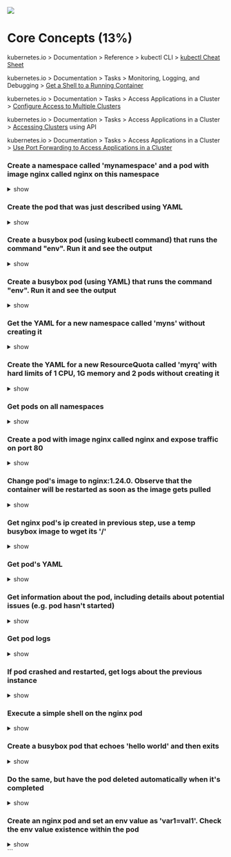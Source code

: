 ![](https://gaforgithub.azurewebsites.net/api?repo=CKAD-exercises/core_concepts&empty)

# Core Concepts (13%)

kubernetes.io > Documentation > Reference > kubectl CLI > [kubectl Cheat Sheet](https://kubernetes.io/docs/reference/kubectl/cheatsheet/)

kubernetes.io > Documentation > Tasks > Monitoring, Logging, and Debugging > [Get a Shell to a Running Container](https://kubernetes.io/docs/tasks/debug-application-cluster/get-shell-running-container/)

kubernetes.io > Documentation > Tasks > Access Applications in a Cluster > [Configure Access to Multiple Clusters](https://kubernetes.io/docs/tasks/access-application-cluster/configure-access-multiple-clusters/)

kubernetes.io > Documentation > Tasks > Access Applications in a Cluster > [Accessing Clusters](https://kubernetes.io/docs/tasks/access-application-cluster/access-cluster/) using API

kubernetes.io > Documentation > Tasks > Access Applications in a Cluster > [Use Port Forwarding to Access Applications in a Cluster](https://kubernetes.io/docs/tasks/access-application-cluster/port-forward-access-application-cluster/)

### Create a namespace called 'mynamespace' and a pod with image nginx called nginx on this namespace

<details><summary>show</summary>
<p>

```bash
k create ns mynamespace
k run nginx --image=nginx -n mynamespace
```

</p>
</details>

### Create the pod that was just described using YAML

<details><summary>show</summary>
<p>

```bash
k run nginx --image=nginx -n mynamespace --restart=Never --dry-run=client -oyaml > nginx.yaml
vim nginx.yaml
```

```yaml
apiVersion: v1
kind: Pod
metadata:
  creationTimestamp: null
  labels:
    run: nginx
  name: nginx
  namespace: mynamespace
spec:
  containers:
    - image: nginx
      name: nginx
      resources: {}
  dnsPolicy: ClusterFirst
  restartPolicy: Always
status: {}
```

</p>
</details>

### Create a busybox pod (using kubectl command) that runs the command "env". Run it and see the output

<details><summary>show</summary>
<p>

```bash
k run busybox --image=busybox --restart=Never -it --rm --command -- sh -c env
k run busybox --image=busybox --restart=Never --command -- sh -c env
```

```bash
k get po
k logs busybox
```

</p>
</details>

### Create a busybox pod (using YAML) that runs the command "env". Run it and see the output

<details><summary>show</summary>
<p>

```bash
k run busybox --image=busybox --dry-run=client --restart=Never -oyaml --command -- sh -c env > busybox.yaml
```

```yaml
apiVersion: v1
kind: Pod
metadata:
  creationTimestamp: null
  labels:
    run: busybox
  name: busybox
spec:
  containers:
    - command:
        - sh
        - -c
        - env
      image: busybox
      name: busybox
      resources: {}
  dnsPolicy: ClusterFirst
  restartPolicy: Always
```

```bash
k create -f busybox.yaml
k logs busybox
```

</p>
</details>

### Get the YAML for a new namespace called 'myns' without creating it

<details><summary>show</summary>
<p>

```bash
k create ns myns --dry-run=client --restart=Never -oyaml > myns.yaml
vim myns.yaml # check the yaml file
```

```yaml
apiVersion: v1
kind: Namespace
metadata:
  creationTimestamp: null
  name: myns
spec: {}
status: {}
```

</p>
</details>

### Create the YAML for a new ResourceQuota called 'myrq' with hard limits of 1 CPU, 1G memory and 2 pods without creating it

<details><summary>show</summary>
<p>

```bash
k create quota myrq --hard=cpu=1,memory=1G,pods=2 --dry-run=client -oyaml
```

</p>
</details>

### Get pods on all namespaces

<details><summary>show</summary>
<p>

```bash
k get pods --all-namespaces
```

or

```bash
k get pods -A
```

</p>
</details>

### Create a pod with image nginx called nginx and expose traffic on port 80

<details><summary>show</summary>
<p>

```bash
k run nginx --image=nginx --port=80 --restart=Never
```

</p>
</details>

### Change pod's image to nginx:1.24.0. Observe that the container will be restarted as soon as the image gets pulled

<details><summary>show</summary>
<p>

```bash
k set image pod nginx nginx=nginx:1.24.0
```

</p>
</details>

### Get nginx pod's ip created in previous step, use a temp busybox image to wget its '/'

<details><summary>show</summary>
<p>

```bash
k get pod nginx -owide
k run tmp --restart=Never --rm --image=busybox -it -- wget -O- "IP"
```

```html
Connecting to 10.42.0.17 (10.42.0.17:80) writing to stdout
<!DOCTYPE html>
<html>
  <head>
    <title>Welcome to nginx!</title>
    <style>
      html {
        color-scheme: light dark;
      }
      body {
        width: 35em;
        margin: 0 auto;
        font-family: Tahoma, Verdana, Arial, sans-serif;
      }
    </style>
  </head>
  <body>
    <h1>Welcome to nginx!</h1>
    <p>
      If you see this page, the nginx web server is successfully installed and
      working. Further configuration is required.
    </p>

    <p>
      For online documentation and support please refer to
      <a href="http://nginx.org/">nginx.org</a>.<br />
      Commercial support is available at
      <a href="http://nginx.com/">nginx.com</a>.
    </p>

    <p><em>Thank you for using nginx.</em></p>
  </body>
</html>
- 100% |********************************| 615 0:00:00 ETA written to stdout pod
"tmp" deleted
```

</p>
</details>

### Get pod's YAML

<details><summary>show</summary>
<p>

```bash
k get pod busybox -oyaml
```

```yaml
apiVersion: v1
kind: Pod
metadata:
  creationTimestamp: "2025-01-08T13:37:59Z"
  labels:
    run: nginx
  name: nginx
  namespace: default
  resourceVersion: "1248"
  uid: 674ea041-aa02-4913-b7cb-35939aa8d9c6
spec:
  containers:
    - image: nginx:1.24.0
      imagePullPolicy: Always
      name: nginx
      ports:
        - containerPort: 80
          protocol: TCP
      resources: {}
      terminationMessagePath: /dev/termination-log
      terminationMessagePolicy: File
      volumeMounts:
        - mountPath: /var/run/secrets/kubernetes.io/serviceaccount
          name: kube-api-access-mwr8m
          readOnly: true
  dnsPolicy: ClusterFirst
  enableServiceLinks: true
  nodeName: controlplane
  preemptionPolicy: PreemptLowerPriority
  priority: 0
  restartPolicy: Never
  schedulerName: default-scheduler
  securityContext: {}
  serviceAccount: default
  serviceAccountName: default
  terminationGracePeriodSeconds: 30
  tolerations:
    - effect: NoExecute
      key: node.kubernetes.io/not-ready
      operator: Exists
      tolerationSeconds: 300
    - effect: NoExecute
      key: node.kubernetes.io/unreachable
      operator: Exists
      tolerationSeconds: 300
  volumes:
    - name: kube-api-access-mwr8m
      projected:
        defaultMode: 420
        sources:
          - serviceAccountToken:
              expirationSeconds: 3607
              path: token
          - configMap:
              items:
                - key: ca.crt
                  path: ca.crt
              name: kube-root-ca.crt
          - downwardAPI:
              items:
                - fieldRef:
                    apiVersion: v1
                    fieldPath: metadata.namespace
                  path: namespace
    ...
```

</p>
</details>

### Get information about the pod, including details about potential issues (e.g. pod hasn't started)

<details><summary>show</summary>
<p>

```bash
k describe pod nginx
```

</p>
</details>

### Get pod logs

<details><summary>show</summary>
<p>

```bash
k logs nginx
```

</p>
</details>

### If pod crashed and restarted, get logs about the previous instance

<details><summary>show</summary>
<p>

```bash
k logs nginx -p

#or

k logs nginx --previous
```

</p>
</details>

### Execute a simple shell on the nginx pod

<details><summary>show</summary>
<p>

```bash
k exec nginx -it -- /bin/sh
```
</p>

</details>

### Create a busybox pod that echoes 'hello world' and then exits

<details><summary>show</summary>
<p>

```bash
k run busybox --image=busybox --restart=Never --rm -it --command -- echo "hello world"

#or

k run busybox --image=busybox --restart=Never --rm -it --command -- /bin/sh -c 'echo "hello world"'

```

</p>
</details>

### Do the same, but have the pod deleted automatically when it's completed

<details><summary>show</summary>
<p>

```bash
k run busybox --image=busybox --restart=Never --rm -it --command -- echo "hello world"

#or

k run busybox --image=busybox --restart=Never --rm -it --command -- /bin/sh -c 'echo "hello world"'
```

</p>
</details>

### Create an nginx pod and set an env value as 'var1=val1'. Check the env value existence within the pod

<details><summary>show</summary>
<p>

```bash
k run nginx --image=nginx --restart=Never --env=var1=val1 --env=var2=val2
```

or

```bash
k exec nginx -it -- env
#or
k exec nginx -it -- /bin/sh
-> echo $var1
```
</p>
</details>
```
